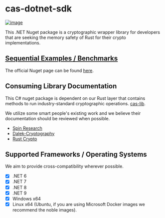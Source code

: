 # cas-dotnet-sdk

[![image](https://img.shields.io/badge/Discord-5865F2?style=for-the-badge&logo=discord&logoColor=white)](https://discord.gg/7bXXCQj45q)

This .NET Nuget package is a cryptographic wrapper library for developers that are seeking the memory safety of Rust for their crypto implementations.

## [Sequential Examples / Benchmarks](./docs/EXAMPLES.md)

The official Nuget page can be found [here](https://www.nuget.org/packages/cas-dotnet-sdk).

## Consuming Library Documentation
This C# nuget package is dependent on our Rust layer that contains methods to run industry-standard cryptographic operations. [cas-lib](https://github.com/Cryptographic-API-Services/cas-lib).

We utilize some smart people's existing work and we believe their documentation should be reviewed when possible.
- [Spin Research](https://github.com/SpinResearch)
- [Dalek-Cryptography](https://github.com/dalek-cryptography)
- [Rust Crypto](https://github.com/RustCrypto)

## Supported Frameworks / Operating Systems
We aim to provide cross-compatibility wherever possible. 
- [X] .NET 6
- [X] .NET 7
- [X] .NET 8
- [X] .NET 9
- [X] Windows x64
- [X] Linux x64 (Ubuntu, if you are using Microsoft Docker images we recommend the noble images).

